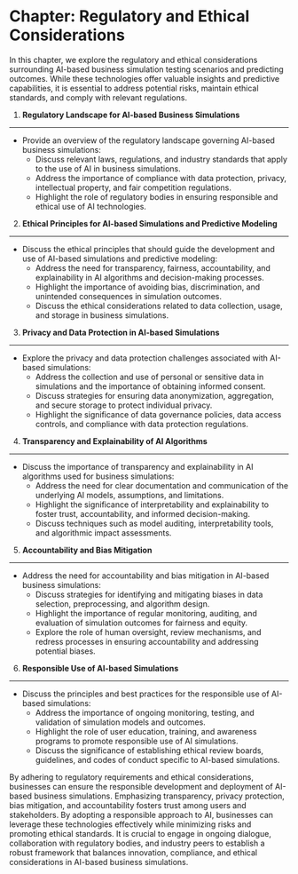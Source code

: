 Chapter: Regulatory and Ethical Considerations
==============================================

In this chapter, we explore the regulatory and ethical considerations surrounding AI-based business simulation testing scenarios and predicting outcomes. While these technologies offer valuable insights and predictive capabilities, it is essential to address potential risks, maintain ethical standards, and comply with relevant regulations.

1. **Regulatory Landscape for AI-based Business Simulations**
-------------------------------------------------------------

* Provide an overview of the regulatory landscape governing AI-based business simulations:
  * Discuss relevant laws, regulations, and industry standards that apply to the use of AI in business simulations.
  * Address the importance of compliance with data protection, privacy, intellectual property, and fair competition regulations.
  * Highlight the role of regulatory bodies in ensuring responsible and ethical use of AI technologies.

2. **Ethical Principles for AI-based Simulations and Predictive Modeling**
--------------------------------------------------------------------------

* Discuss the ethical principles that should guide the development and use of AI-based simulations and predictive modeling:
  * Address the need for transparency, fairness, accountability, and explainability in AI algorithms and decision-making processes.
  * Highlight the importance of avoiding bias, discrimination, and unintended consequences in simulation outcomes.
  * Discuss the ethical considerations related to data collection, usage, and storage in business simulations.

3. **Privacy and Data Protection in AI-based Simulations**
----------------------------------------------------------

* Explore the privacy and data protection challenges associated with AI-based simulations:
  * Address the collection and use of personal or sensitive data in simulations and the importance of obtaining informed consent.
  * Discuss strategies for ensuring data anonymization, aggregation, and secure storage to protect individual privacy.
  * Highlight the significance of data governance policies, data access controls, and compliance with data protection regulations.

4. **Transparency and Explainability of AI Algorithms**
-------------------------------------------------------

* Discuss the importance of transparency and explainability in AI algorithms used for business simulations:
  * Address the need for clear documentation and communication of the underlying AI models, assumptions, and limitations.
  * Highlight the significance of interpretability and explainability to foster trust, accountability, and informed decision-making.
  * Discuss techniques such as model auditing, interpretability tools, and algorithmic impact assessments.

5. **Accountability and Bias Mitigation**
-----------------------------------------

* Address the need for accountability and bias mitigation in AI-based business simulations:
  * Discuss strategies for identifying and mitigating biases in data selection, preprocessing, and algorithm design.
  * Highlight the importance of regular monitoring, auditing, and evaluation of simulation outcomes for fairness and equity.
  * Explore the role of human oversight, review mechanisms, and redress processes in ensuring accountability and addressing potential biases.

6. **Responsible Use of AI-based Simulations**
----------------------------------------------

* Discuss the principles and best practices for the responsible use of AI-based simulations:
  * Address the importance of ongoing monitoring, testing, and validation of simulation models and outcomes.
  * Highlight the role of user education, training, and awareness programs to promote responsible use of AI simulations.
  * Discuss the significance of establishing ethical review boards, guidelines, and codes of conduct specific to AI-based simulations.

By adhering to regulatory requirements and ethical considerations, businesses can ensure the responsible development and deployment of AI-based business simulations. Emphasizing transparency, privacy protection, bias mitigation, and accountability fosters trust among users and stakeholders. By adopting a responsible approach to AI, businesses can leverage these technologies effectively while minimizing risks and promoting ethical standards. It is crucial to engage in ongoing dialogue, collaboration with regulatory bodies, and industry peers to establish a robust framework that balances innovation, compliance, and ethical considerations in AI-based business simulations.
